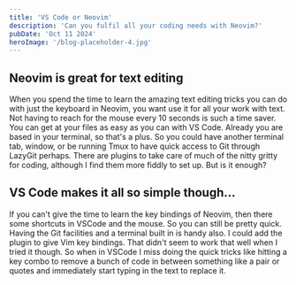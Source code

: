 ```yaml
---
title: 'VS Code or Neovim'
description: 'Can you fulfil all your coding needs with Neovim?'
pubDate: 'Oct 11 2024'
heroImage: '/blog-placeholder-4.jpg'
---
```


## Neovim is great for text editing

When you spend the time to learn the amazing text editing tricks you can do with just the keyboard in Neovim, you want use it for all your work with text. Not having to reach for the mouse every 10 seconds is such a time saver. You can get at your files as easy as you can with VS Code. Already you are based in your terminal, so that's a plus. So you could have another terminal tab, window, or be running Tmux to have quick access to Git through LazyGit perhaps. There are plugins to take care of much of the nitty gritty for coding, although I find them more fiddly to set up. But is it enough?

## VS Code makes it all so simple though...

If you can't give the time to learn the key bindings of Neovim, then there some shortcuts in VSCode and the mouse. So you can still be pretty quick. Having the Git facilities and a terminal built in is handy also. I could add the plugin to give Vim key bindings. That didn't seem to work that well when I tried it though. So when in VSCode I miss doing the  quick tricks like hitting a key combo to remove a bunch of code in between something like a pair or quotes and immediately start typing in the text to replace it.
